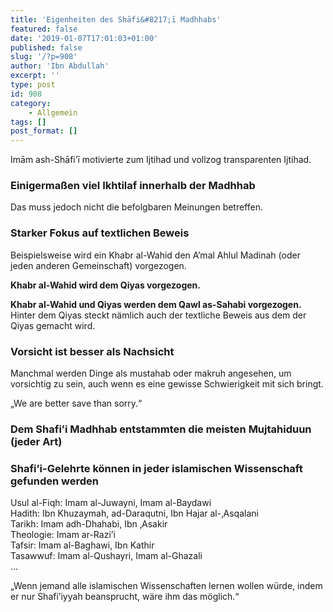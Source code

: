 ```yaml
---
title: 'Eigenheiten des Shāfi&#8217;ī Madhhabs'
featured: false
date: '2019-01-07T17:01:03+01:00'
published: false
slug: '/?p=908'
author: 'Ibn Abdullah'
excerpt: ''
type: post
id: 908
category:
    - Allgemein
tags: []
post_format: []
---
```

Imām ash-Shāfi’ī motivierte zum Ijtihad und vollzog transparenten Ijtihad.

### Einigermaßen viel Ikhtilaf innerhalb der Madhhab

Das muss jedoch nicht die befolgbaren Meinungen betreffen.

### Starker Fokus auf textlichen Beweis

Beispielsweise wird ein Khabr al-Wahid den A’mal Ahlul Madinah (oder jeden anderen Gemeinschaft) vorgezogen.

**Khabr al-Wahid wird dem Qiyas vorgezogen.**

**Khabr al-Wahid und Qiyas werden dem Qawl as-Sahabi vorgezogen.**  
Hinter dem Qiyas steckt nämlich auch der textliche Beweis aus dem der Qiyas gemacht wird.

### Vorsicht ist besser als Nachsicht

Manchmal werden Dinge als mustahab oder makruh angesehen, um vorsichtig zu sein, auch wenn es eine gewisse Schwierigkeit mit sich bringt.

„We are better save than sorry.“

### Dem Shafi’i Madhhab entstammten die meisten Mujtahiduun (jeder Art)

### Shafi’i-Gelehrte können in jeder islamischen Wissenschaft gefunden werden

Usul al-Fiqh: Imam al-Juwayni, Imam al-Baydawi  
Hadith: Ibn Khuzaymah, ad-Daraqutni, Ibn Hajar al-‚Asqalani  
Tarikh: Imam adh-Dhahabi, Ibn ‚Asakir  
Theologie: Imam ar-Razi’i  
Tafsir: Imam al-Baghawi, Ibn Kathir  
Tasawwuf: Imam al-Qushayri, Imam al-Ghazali  
…

„Wenn jemand alle islamischen Wissenschaften lernen wollen würde, indem er nur Shafi’iyyah beansprucht, wäre ihm das möglich.“